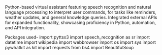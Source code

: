 Python-based virtual assistant featuring speech recognition and natural language processing to interpret user commands, for tasks like reminders, weather updates, and general knowledge queries. Integrated external APIs for expanded functionality, showcasing proficiency in Python, automation, and API integration.

Packages used-
import pyttsx3
import speech_recognition as sr
import datetime
import wikipedia
import webbrowser
import os
import sys
import pywhatkit as kit
import requests
from bs4 import BeautifulSoup
